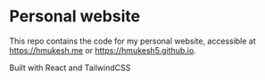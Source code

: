 # Personal website

This repo contains the code for my personal website, accessible at https://hmukesh.me or https://hmukesh5.github.io.

Built with React and TailwindCSS